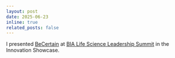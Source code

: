 ```yaml
---
layout: post
date: 2025-06-23
inline: true
related_posts: false
---
```


I presented [BeCertain](https://becertain.ai) at [BIA Life Science Leadership Summit](https://www.linkedin.com/posts/bioindustry_lifescience-pulse2025-networking-activity-7343225685076832256-M9dE?utm_source=share&utm_medium=member_desktop&rcm=ACoAAATEpOkB2JgHLMZpJjtV-SDB188sQGniG8A) in the Innovation Showcase.
